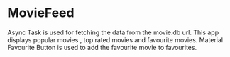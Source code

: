 # MovieFeed
Async Task is used for fetching the data from the movie.db url. This app displays popular movies , top rated movies and favourite movies. Material Favourite Button is used to add the favourite movie to favourites.
